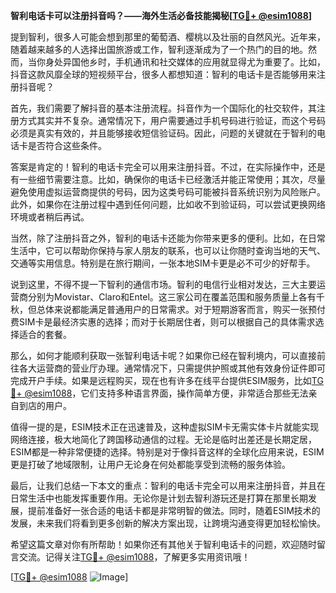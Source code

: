 **智利电话卡可以注册抖音吗？——海外生活必备技能揭秘[[TG💪+ @esim1088](https://t.me/s/esim1088)]**

提到智利，很多人可能会想到那里的葡萄酒、樱桃以及壮丽的自然风光。近年来，随着越来越多的人选择出国旅游或工作，智利逐渐成为了一个热门的目的地。然而，当你身处异国他乡时，手机通讯和社交媒体的应用就显得尤为重要了。比如，抖音这款风靡全球的短视频平台，很多人都想知道：智利的电话卡是否能够用来注册抖音呢？

首先，我们需要了解抖音的基本注册流程。抖音作为一个国际化的社交软件，其注册方式其实并不复杂。通常情况下，用户需要通过手机号码进行验证，而这个号码必须是真实有效的，并且能够接收短信验证码。因此，问题的关键就在于智利的电话卡是否符合这些条件。

答案是肯定的！智利的电话卡完全可以用来注册抖音。不过，在实际操作中，还是有一些细节需要注意。比如，确保你的电话卡已经激活并能正常使用；其次，尽量避免使用虚拟运营商提供的号码，因为这类号码可能被抖音系统识别为风险账户。此外，如果你在注册过程中遇到任何问题，比如收不到验证码，可以尝试更换网络环境或者稍后再试。

当然，除了注册抖音之外，智利的电话卡还能为你带来更多的便利。比如，在日常生活中，它可以帮助你保持与家人朋友的联系，也可以让你随时查询当地的天气、交通等实用信息。特别是在旅行期间，一张本地SIM卡更是必不可少的好帮手。

说到这里，不得不提一下智利的通信市场。智利的电信行业相对发达，三大主要运营商分别为Movistar、Claro和Entel。这三家公司在覆盖范围和服务质量上各有千秋，但总体来说都能满足普通用户的日常需求。对于短期游客而言，购买一张预付费SIM卡是最经济实惠的选择；而对于长期居住者，则可以根据自己的具体需求选择适合的套餐。

那么，如何才能顺利获取一张智利电话卡呢？如果你已经在智利境内，可以直接前往各大运营商的营业厅办理。通常情况下，只需提供护照或其他有效身份证件即可完成开户手续。如果是远程购买，现在也有许多在线平台提供ESIM服务，比如[TG💪+ @esim1088](https://t.me/s/esim1088)，它们支持多种语言界面，操作简单方便，非常适合那些无法亲自到店的用户。

值得一提的是，ESIM技术正在迅速普及，这种虚拟SIM卡无需实体卡片就能实现网络连接，极大地简化了跨国移动通信的过程。无论是临时出差还是长期定居，ESIM都是一种非常便捷的选择。特别是对于像抖音这样的全球化应用来说，ESIM更是打破了地域限制，让用户无论身在何处都能享受到流畅的服务体验。

最后，让我们总结一下本文的重点：智利的电话卡完全可以用来注册抖音，并且在日常生活中也能发挥重要作用。无论你是计划去智利游玩还是打算在那里长期发展，提前准备好一张合适的电话卡都是非常明智的做法。同时，随着ESIM技术的发展，未来我们将看到更多创新的解决方案出现，让跨境沟通变得更加轻松愉快。

希望这篇文章对你有所帮助！如果你还有其他关于智利电话卡的问题，欢迎随时留言交流。记得关注[TG💪+ @esim1088](https://t.me/s/esim1088)，了解更多实用资讯哦！

[[TG💪+ @esim1088](https://t.me/s/esim1088) ![Image](https://i.postimg.cc/4NQfJmqS/Snipaste-2025-05-13-00-14-12.png)]